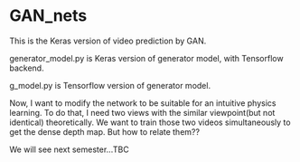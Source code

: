 # GAN_nets
This is the Keras version of video prediction by GAN.

generator_model.py is Keras version of generator model, with Tensorflow backend.

g_model.py is Tensorflow version of generator model.

Now, I want to modify the network to be suitable for an intuitive physics learning. To do that, I need two views with the similar viewpoint(but not identical) theoretically. We want to train those two videos simultaneously to get the dense depth map. But how to relate them??

We will see next semester...TBC
